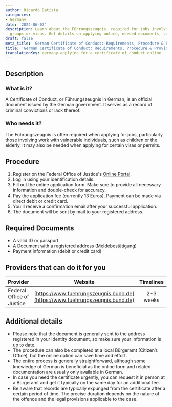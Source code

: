 ```yaml
---
author: Ricardo Batista
categories:
- Germany
date: '2024-06-07'
description: Learn about the Führungszeugnis, required for jobs involving vulnerable
  groups or visas. Get details on applying online, needed documents, costs, and timeline.
draft: false
meta_title: 'German Certificate of Conduct: Requirements, Procedure & Providers'
title: 'German Certificate of Conduct: Requirements, Procedure & Providers'
translationKey: germany-applying_for_a_certificate_of_conduct_online
---
```



## Description
### What is it?
A Certificate of Conduct, or Führungszeugnis in German, is an official document issued by the German government. It serves as a record of criminal convictions or lack thereof.

### Who needs it?
The Führungszeugnis is often required when applying for jobs, particularly those involving work with vulnerable individuals, such as children or the elderly. It may also be needed when applying for certain visas or permits.

## Procedure
1. Register on the Federal Office of Justice's [Online Portal](https://www.fuehrungszeugnis.bund.de/). 
2. Log in using your identification details.
3. Fill out the online application form. Make sure to provide all necessary information and double-check for accuracy.
4. Pay the application fee (currently 13 Euros). Payment can be made via direct debit or credit card.
5. You'll receive a confirmation email after your successful application.
6. The document will be sent by mail to your registered address. 

## Required Documents
- A valid ID or passport
- A Document with a registered address (Meldebestätigung)
- Payment information (debit or credit card)

## Providers that can do it for you

| Provider        |     Website     |     Timelines    |       Cost      |
| --------------- | --------------- |  :-------------: | :-------------: |
| Federal Office of Justice      |  [https://www.fuehrungszeugnis.bund.de](https://www.fuehrungszeugnis.bund.de)       |      2-3 weeks      |        13 Euros       |

## Additional details
- Please note that the document is generally sent to the address registered in your identity document, so make sure your information is up to date.
- The procedure can also be completed at a local Bürgeramt (Citizen’s Office), but the online option can save time and effort.
- The entire process is generally straightforward, although some knowledge of German is beneficial as the online form and related documentation are usually only available in German.
- In case you need the certificate urgently, you can request it in person at a Bürgeramt and get it typically on the same day for an additional fee.
- Be aware that records are typically expunged from the certificate after a certain period of time. The precise duration depends on the nature of the offence and the legal provisions applicable to the case.
